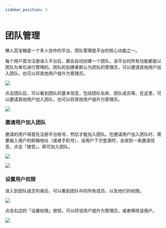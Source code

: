 ```yaml
---
sidebar_position: 3
---
```


# 团队管理
懒人百宝箱是一个多人协作的平台，团队管理是平台的核心功能之一。

每个用户首次注册进入平台后，都会自动创建一个团队，该平台的所有功能都是以团队为单位进行管理的。团队的创建者默认为团队的管理员，可以邀请其他用户加入团队，也可以将其他用户提升为管理员。

![](https://image.quicktoolset.top/img202401181135448.png)

点击团队后，可以看到团队的基本信息，包括团队名称、团队成员等。在这里，可以邀请其他用户加入团队，也可以将其他用户提升为管理员。

![](https://image.quicktoolset.top/img202401181136564.png)

### 邀请用户加入团队
邀请的用户得首先注册平台账号，然后才能加入团队。在邀请用户加入团队时，需要输入用户的邮箱地址（或者手机号），该用户下次登录时，会收到一条邀请信息，点击「接受」，即可加入团队。

![](https://image.quicktoolset.top/img202401181141540.png)

![](https://image.quicktoolset.top/img202401181144757.png)

### 设置用户权限
进入到团队成员列表后，可以看到团队中的所有成员，以及他们的权限。

![](https://image.quicktoolset.top/img202401181145884.png)

点击右边的「设置权限」按钮，可以将该用户提升为管理员，或者移除该用户。

![](https://image.quicktoolset.top/img202401181145851.png)
